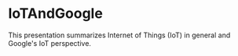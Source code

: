 IoTAndGoogle
============

This presentation summarizes Internet of Things (IoT) in general and Google's IoT perspective.
